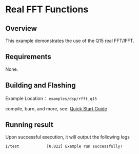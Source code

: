 # Real FFT Functions

## Overview

This example demonstrates the use of the Q15 real FFT/IFFT.

## Requirements

None.

## Building and Flashing

Example Location： `examples/dsp/rfft_q15`

compile, burn, and more, see: [Quick Start Guide](https://doc.winnermicro.net/w800/en/latest/get_started/index.html)

## Running result

Upon successful execution, it will output the following logs

```
I/test            [0.022] Example run successfully!
```

